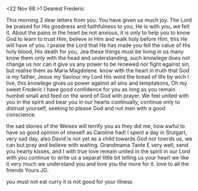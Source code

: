  <22 Nov 68.>1
Dearest Frederic

This morning 2 dear letters from you. You have given us much joy. The Lord be praised for His goodness and faithfulness to you, He is with you, we felt it. About the pains in the heart be not anxious, it is only to help you to know God to learn to trust Him, believe in Him and walk holy before Him, this He will have of you. I praise the Lord that He has made you fell the value of His holy blood, His death for you, Jea these things must be living in us many know them only with the head and understanding, such knowlege does not change us nor can it give us any power to be renewed nor fight against sin, but realise them as Maria Magdelene. know with the heart in truth that God is my father, Jesus my Saviour my Lord His word the bread of life by wich I live, this knowlege gives us power against all sins and temptations, Oh my sweet Frederic I have good confidence for you as long as you remain humbel small and feed on the word of God with prayer. We feel united with you in the spirit and bear you in our hearts continually, continue only to distrust yourself, seeking to please God and not men with a good conscience.

the sad stories of the Weises will terrify you as they did me, how awful to have so good opinion of oneself as Caroline had! I spent a day in Stutgart, very sad day, also David is not yet as a child towards God nor towrds us, we can but pray and believe with waiting. Grandmama Tante E very well, send you hearty kisses, and I with true love remain united in the spirit in our Lord with you continue to write us a separat little bit telling us your heart we like it very much we understand you and love you the more for it. love to all the friends
 Yours JG.

you must not eat curry it is not good for your illness
